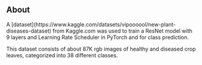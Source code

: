 ## About

<p>A [dataset](https://www.kaggle.com/datasets/vipoooool/new-plant-diseases-dataset) from Kaggle.com was used to train a ResNet model with 9 layers and Learning Rate Scheduler in PyTorch and for class prediction.</p>
<p>This dataset consists of about 87K rgb images of healthy and diseased crop leaves, categorized into 38 different classes.</p>
